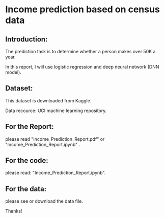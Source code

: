 # Income prediction based on census data

## Introduction:

The prediction task is to determine whether a person makes over 50K a year.

In this report, I will use logistic regression and deep neural network (DNN model).

## Dataset:

This dataset is downloaded from Kaggle.

Data recource: UCI machine learning repository.

## For the Report: 
please read "Income_Prediction_Report.pdf" or "Income_Prediction_Report.ipynb" .

## For the code: 
please read: "Income_Prediction_Report.ipynb".

## For the data:
please see or download the data file.

Thanks!
